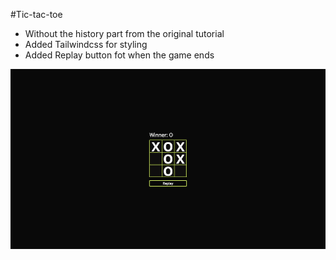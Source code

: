 #Tic-tac-toe

- Without the history part from the original tutorial
- Added Tailwindcss for styling
- Added Replay button fot when the game ends

![screenshot of tic-tac-toe game](tic-tac-toe.png?raw=true)
